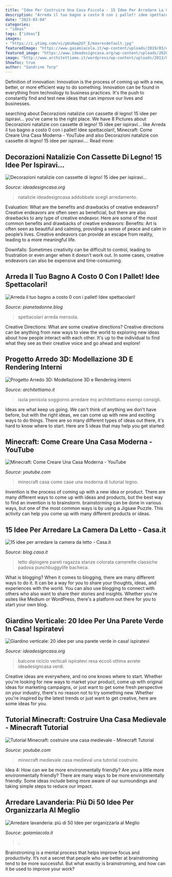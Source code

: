 ```yaml
---
title: "Idee Per Costruire Una Casa Piccola - 15 Idee Per Arredare La Camera Da Letto"
description: "Arreda il tuo bagno a costo 0 con i pallet! idee spettacolari!"
date: "2023-03-04"
categories:
- "ideas"
tags: ["ideas"]
images:
- "https://i.ytimg.com/vi/pUuHaq2U7_E/maxresdefault.jpg"
featuredImage: "https://www.gaiamiacola.it/wp-content/uploads/2019/03/organizzare-la-lavanderia-7.jpg"
featured_image: "https://www.ideadesigncasa.org/wp-content/uploads/2020/03/giardini-verticali-casa-14.jpg"
image: "http://www.architettiamo.it/wordpress/wp-content/uploads/2013/08/cucina-moderna03.jpg"
ShowToc: true
author: "Sandrine Torp"
---
```



Definition of innovation:
Innovation is the process of coming up with a new, better, or more efficient way to do something. Innovation can be found in everything from technology to business practices. It's the push to constantly find and test new ideas that can improve our lives and businesses.

	

		
searching about Decorazioni natalizie con cassette di legno! 15 idee per ispiravi... you've came to the right place. We have 8 Pictures about Decorazioni natalizie con cassette di legno! 15 idee per ispiravi... like Arreda il tuo bagno a costo 0 con i pallet! Idee spettacolari!, Minecraft: Come Creare Una Casa Moderna - YouTube and also Decorazioni natalizie con cassette di legno! 15 idee per ispiravi.... Read more:
		
    
## Decorazioni Natalizie Con Cassette Di Legno! 15 Idee Per Ispiravi...

<img loading=lazy src="https://www.ideadesigncasa.org/wp-content/uploads/2017/10/decorazioni-cassette-di-legno-natalizie.jpg" onerror="this.onerror=null;this.src='https://tse2.mm.bing.net/th?id=OIP.gSS6W78mmwPIOWafXmr6rwHaD4&amp;pid=15.1';" alt="Decorazioni natalizie con cassette di legno! 15 idee per ispiravi...">

_Source: ideadesigncasa.org_

>natalizie ideadesigncasa addobbate scegli arredamento. 

	

Evaluation: What are the benefits and drawbacks of creative endeavors?
Creative endeavors are often seen as beneficial, but there are also drawbacks to any type of creative endeavor. Here are some of the most common benefits and drawbacks of creative endeavors: 
Benefits: Art is often seen as beautiful and calming, providing a sense of peace and calm in people’s lives. Creative endeavors can provide an escape from reality, leading to a more meaningful life.

Downfalls: Sometimes creativity can be difficult to control, leading to frustration or even anger when it doesn’t work out. In some cases, creative endeavors can also be expensive and time-consuming.

    
## Arreda Il Tuo Bagno A Costo 0 Con I Pallet! Idee Spettacolari!

<img loading=lazy src="https://www.pianetadonne.blog/wp-content/uploads/2020/07/1f5a16e481d1810d6e7cc8d77aa3e276-34-scaled.jpg" onerror="this.onerror=null;this.src='https://tse1.mm.bing.net/th?id=OIP.bYd3cZyNKF1_BqCL7QioPAHaK3&amp;pid=15.1';" alt="Arreda il tuo bagno a costo 0 con i pallet! Idee spettacolari!">

_Source: pianetadonne.blog_

>spettacolari arreda mensola. 

	

Creative Directions: What are some creative directions?
Creative directions can be anything from new ways to view the world to exploring new ideas about how people interact with each other. It's up to the individual to find what they see as their creative voice and go ahead and explore!

    
## Progetto Arredo 3D: Modellazione 3D E Rendering Interni

<img loading=lazy src="http://www.architettiamo.it/wordpress/wp-content/uploads/2013/08/cucina-moderna03.jpg" onerror="this.onerror=null;this.src='https://tse1.mm.bing.net/th?id=OIP.QuzpDKkzezXjeJHJYcMTbwHaD-&amp;pid=15.1';" alt="Progetto Arredo 3D: Modellazione 3D e Rendering interni">

_Source: architettiamo.it_

>isola penisola soggiorno arredare mq architettiamo esempi consigli. 

	

Ideas are what keep us going. We can't think of anything we don't have before, but with the right ideas, we can come up with new and exciting ways to do things. There are so many different types of ideas out there, it's hard to know where to start. Here are 5 ideas that may help you get started: 

    
## Minecraft: Come Creare Una Casa Moderna - YouTube

<img loading=lazy src="https://i.ytimg.com/vi/0TMRTNrBqsc/maxresdefault.jpg" onerror="this.onerror=null;this.src='https://tse2.mm.bing.net/th?id=OIP.h9SowhMC2ufIr3KAm2AyLgHaEK&amp;pid=15.1';" alt="Minecraft: Come Creare Una Casa Moderna - YouTube">

_Source: youtube.com_

>minecraft casa come case una moderna di tutorial legno. 

	

Invention is the process of coming up with a new idea or product. There are many different ways to come up with ideas and products, but the best way to find an invention is to brainstorm. brainstorming can be done in various ways, but one of the most common ways is by using a Jigsaw Puzzle. This activity can help you come up with many different products or ideas.

    
## 15 Idee Per Arredare La Camera Da Letto - Casa.it

<img loading=lazy src="https://blog.casa.it/wp-content/uploads/2015/09/camera_da_letto7.jpg" onerror="this.onerror=null;this.src='https://tse3.mm.bing.net/th?id=OIP.j8t1FLkU2QHhOvIh0Fcv4AHaFj&amp;pid=15.1';" alt="15 idee per arredare la camera da letto - Casa.it">

_Source: blog.casa.it_

>letto dipingere pareti ragazza stanze colorata camerette classiche padova punchbuggylife bacheca. 

	

What is blogging?
When it comes to blogging, there are many different ways to do it. It can be a way for you to share your thoughts, ideas, and experiences with the world. You can also use blogging to connect with others who also want to share their stories and insights. Whether you're asites like Medium or WordPress, there's a platform out there for you to start your own blog.

    
## Giardino Verticale: 20 Idee Per Una Parete Verde In Casa! Ispiratevi

<img loading=lazy src="https://www.ideadesigncasa.org/wp-content/uploads/2020/03/giardini-verticali-casa-14.jpg" onerror="this.onerror=null;this.src='https://tse4.mm.bing.net/th?id=OIP.EQlh6JFd2ls0nP4ZPEWmwQHaFj&amp;pid=15.1';" alt="Giardino verticale: 20 idee per una parete verde in casa! ispiratevi">

_Source: ideadesigncasa.org_

>balcone riciclo verticali ispiratevi resa eccoli ottima avrete ideadesigncasa verdi. 

	

Creative ideas are everywhere, and no one knows where to start. Whether you're looking for new ways to market your product, come up with original ideas for marketing campaigns, or just want to get some fresh perspective on your industry, there's no reason not to try something new. Whether you're inspired by the latest trends or just want to get creative, here are some ideas for you.

    
## Tutorial Minecraft: Costruire Una Casa Medievale - Minecraft Tutorial

<img loading=lazy src="https://i.ytimg.com/vi/pUuHaq2U7_E/maxresdefault.jpg" onerror="this.onerror=null;this.src='https://tse3.mm.bing.net/th?id=OIP.3ExYCiTcwFw82u4m5ztsPgHaEK&amp;pid=15.1';" alt="Tutorial Minecraft: costruire una casa medievale - Minecraft Tutorial">

_Source: youtube.com_

>minecraft medievale casa medieval una tutorial costruire. 

	

Idea 4: How can we be more environmentally friendly?
Are you a little more environmentally friendly? There are many ways to be more environmentally friendly. Some ideas include being more aware of our surroundings and taking simple steps to reduce our impact.

    
## Arredare Lavanderia: Più Di 50 Idee Per Organizzarla Al Meglio

<img loading=lazy src="https://www.gaiamiacola.it/wp-content/uploads/2019/03/organizzare-la-lavanderia-7.jpg" onerror="this.onerror=null;this.src='https://tse1.mm.bing.net/th?id=OIP.1LycX7ebQM5ZuuCGrbB9BwHaJ2&amp;pid=15.1';" alt="Arredare lavanderia: più di 50 Idee per organizzarla al Meglio">

_Source: gaiamiacola.it_

>. 

	

Brainstroming is a mental process that helps improve focus and productivity. It’s not a secret that people who are better at brainstroming tend to be more successful. But what exactly is brainstroming, and how can it be used to improve your work?


